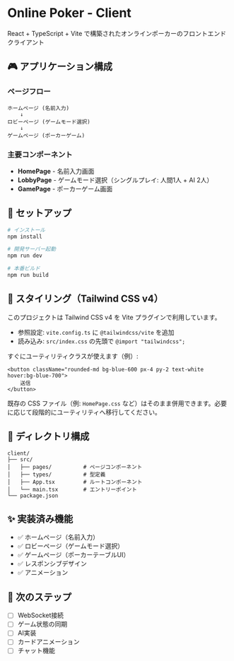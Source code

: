 # Online Poker - Client

React + TypeScript + Vite で構築されたオンラインポーカーのフロントエンドクライアント

## 🎮 アプリケーション構成

### ページフロー

```
ホームページ (名前入力)
    ↓
ロビーページ (ゲームモード選択)
    ↓
ゲームページ (ポーカーゲーム)
```

### 主要コンポーネント

- **HomePage** - 名前入力画面
- **LobbyPage** - ゲームモード選択（シングルプレイ: 人間1人 + AI 2人）
- **GamePage** - ポーカーゲーム画面

## 🚀 セットアップ

```bash
# インストール
npm install

# 開発サーバー起動
npm run dev

# 本番ビルド
npm run build
```

## 🎨 スタイリング（Tailwind CSS v4）

このプロジェクトは Tailwind CSS v4 を Vite プラグインで利用しています。

- 参照設定: `vite.config.ts` に `@tailwindcss/vite` を追加
- 読み込み: `src/index.css` の先頭で `@import "tailwindcss";`

すぐにユーティリティクラスが使えます（例）:

```tsx
<button className="rounded-md bg-blue-600 px-4 py-2 text-white hover:bg-blue-700">
    送信
</button>
```

既存の CSS ファイル（例: `HomePage.css` など）はそのまま併用できます。必要に応じて段階的にユーティリティへ移行してください。

## 📁 ディレクトリ構成

```
client/
├── src/
│   ├── pages/          # ページコンポーネント
│   ├── types/          # 型定義
│   ├── App.tsx         # ルートコンポーネント
│   └── main.tsx        # エントリーポイント
└── package.json
```

## ✨ 実装済み機能

- ✅ ホームページ（名前入力）
- ✅ ロビーページ（ゲームモード選択）
- ✅ ゲームページ（ポーカーテーブルUI）
- ✅ レスポンシブデザイン
- ✅ アニメーション

## 🔄 次のステップ

- [ ] WebSocket接続
- [ ] ゲーム状態の同期
- [ ] AI実装
- [ ] カードアニメーション
- [ ] チャット機能
